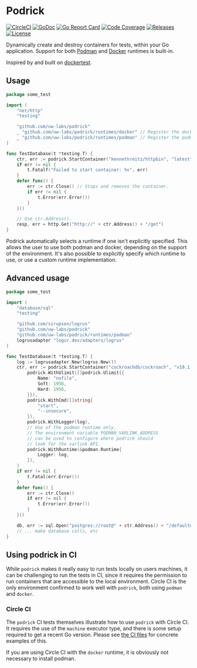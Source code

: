 # Podrick

[![CircleCI](https://img.shields.io/circleci/project/github/uw-labs/podrick/master.svg?style=flat-square)](https://circleci.com/gh/uw-labs/podrick)
[![GoDoc](http://img.shields.io/badge/godoc-reference-5272B4.svg?style=flat-square)](https://godoc.org/github.com/uw-labs/podrick)
[![Go Report Card](https://goreportcard.com/badge/github.com/uw-labs/podrick?style=flat-square)](https://goreportcard.com/report/github.com/uw-labs/podrick)
[![Code Coverage](https://img.shields.io/codecov/c/github/uw-labs/podrick/master.svg?style=flat-square)](https://codecov.io/gh/uw-labs/podrick)
[![Releases](https://img.shields.io/github/release/uw-labs/podrick.svg?style=flat-square)](https://github.com/uw-labs/podrick/releases)
[![License](https://img.shields.io/github/license/uw-labs/podrick.svg?style=flat-square)](LICENSE)

Dynamically create and destroy containers for tests, within
your Go application. Support for both [Podman](https://podman.io)
and [Docker](https://docker.com) runtimes is built-in.

Inspired by and built on [dockertest](https://github.com/ory/dockertest).

## Usage

```go
package some_test

import (
	"net/http"
	"testing"

	"github.com/uw-labs/podrick"
	_ "github.com/uw-labs/podrick/runtimes/docker" // Register the docker runtime.
	_ "github.com/uw-labs/podrick/runtimes/podman" // Register the podman runtime.
)

func TestDatabase(t *testing.T) {
	ctr, err := podrick.StartContainer("kennethreitz/httpbin", "latest", "80")
	if err != nil {
		t.Fatalf("Failed to start container: %v", err)
	}
	defer func() {
		err := ctr.Close() // Stops and removes the container.
		if err != nil {
			t.Error(err.Error())
		}
	}()

	// Use ctr.Address().
	resp, err = http.Get("http://" + ctr.Address() + "/get")
}
```

Podrick automatically selects a runtime if one isn't explicitly specified.
This allows the user to use both podman and docker, depending on the support
of the environment. It's also possible to explicitly specify which runtime to use,
or use a custom runtime implementation.

## Advanced usage

```go
package some_test

import (
	"database/sql"
	"testing"

	"github.com/sirupsen/logrus"
	"github.com/uw-labs/podrick"
	"github.com/uw-labs/podrick/runtimes/podman"
	logrusadapter "logur.dev/adapters/logrus"
)

func TestDatabase(t *testing.T) {
	log := logrusadapter.New(logrus.New())
	ctr, err := podrick.StartContainer("cockroachdb/cockroach", "v19.1.3", "26257",
		podrick.WithUlimit([]podrick.Ulimit{{
			Name: "nofile",
			Soft: 1956,
			Hard: 1956,
		}}),
		podrick.WithCmd([]string{
			"start",
			"--insecure",
		}),
        podrick.WithLogger(log),
        // Use of the podman runtime only.
        // The environment variable PODMAN_VARLINK_ADDRESS
        // can be used to configure where podrick should
        // look for the varlink API.
		podrick.WithRuntime(&podman.Runtime{
			Logger: log,
		}),
	)
	if err != nil {
		t.Fatal(err.Error())
	}
	defer func() {
		err := ctr.Close()
		if err != nil {
			t.Error(err.Error())
		}
	}()

	db, err := sql.Open("postgres://root@" + ctr.Address() + "/defaultdb")
	// ... make database calls, etc
}
```

## Using podrick in CI

While `podrick` makes it really easy to run tests locally on users
machines, it can be challenging to run the tests in CI, since
it requires the permission to run containers that are accessible
to the local environment. Circle CI is the only environment confirmed
to work well with `podrick`, both using `podman` and `docker`.

### Circle CI

The `podrick` CI tests themselves illustrate how to use `podrick` with Circle CI.
It requires the use of the `machine` executor type, and there is some setup required
to get a recent Go version. Please see [the CI files](./circleci/config.yml) for
concrete examples of this.

If you are using Circle CI with the `docker` runtime, it is obviously not
necessary to install podman.
